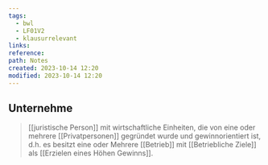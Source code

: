 ```yaml
---
tags:
  - bwl
  - LF01V2
  - klausurrelevant
links: 
reference: 
path: Notes
created: 2023-10-14 12:20
modified: 2023-10-14 12:20
---
```

## Unternehme 
> [[juristische Person]]  mit wirtschaftliche Einheiten, die von eine oder mehrere [[Privatpersonen]] gegründet wurde und gewinnorientiert ist, d.h. es besitzt  eine oder Mehrere [[Betrieb]] mit   [[Betriebliche Ziele]] als [[Erzielen eines Höhen Gewinns]]. 

